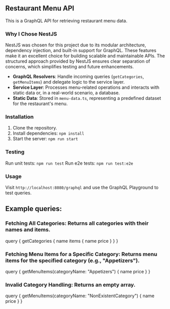 ## Restaurant Menu API
This is a GraphQL API for retrieving restaurant menu data.

### Why I Chose NestJS
NestJS was chosen for this project due to its modular architecture, dependency injection, and built-in support for GraphQL. These features make it an excellent choice for building scalable and maintainable APIs. The structured approach provided by NestJS ensures clear separation of concerns, which simplifies testing and future enhancements.

- **GraphQL Resolvers**: Handle incoming queries (`getCategories`, `getMenuItems`) and delegate logic to the service layer.
- **Service Layer**: Processes menu-related operations and interacts with static data or, in a real-world scenario, a database.
- **Static Data**: Stored in `menu-data.ts`, representing a predefined dataset for the restaurant's menu.

### Installation
1. Clone the repository.
2. Install dependencies: `npm install`
3. Start the server: `npm run start`

### Testing
Run unit tests: `npm run test`
Run e2e tests: `npm run test:e2e`

### Usage
Visit `http://localhost:8080/graphql` and use the GraphQL Playground to test queries.

## Example queries:

### Fetching All Categories: Returns all categories with their names and items.
query {
  getCategories {
    name
    items {
      name
      price
    }
  }
}

### Fetching Menu Items for a Specific Category: Returns menu items for the specified category (e.g., "Appetizers").
query {
  getMenuItems(categoryName: "Appetizers") {
    name
    price
  }
}

### Invalid Category Handling: Returns an empty array.
query {
  getMenuItems(categoryName: "NonExistentCategory") {
    name
    price
  }
}




